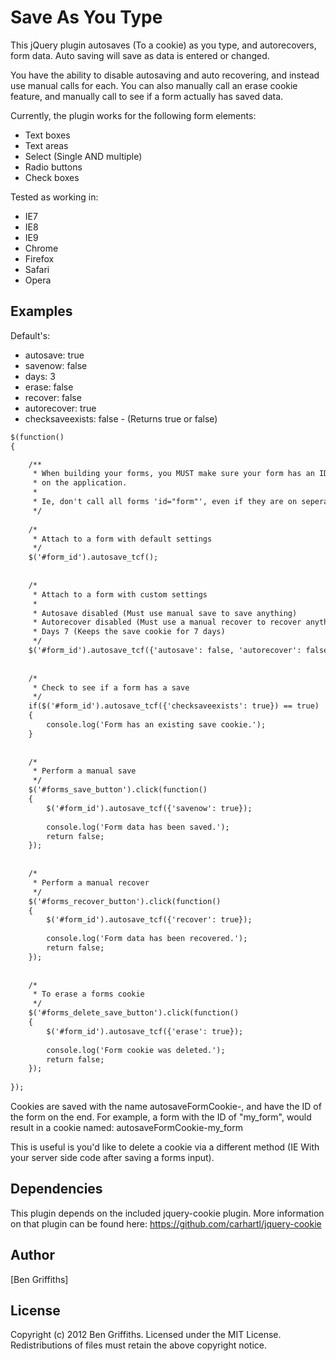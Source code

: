 # Save As You Type

This jQuery plugin autosaves (To a cookie) as you type, and autorecovers, form data. Auto saving will save as data is entered or changed.

You have the ability to disable autosaving and auto recovering, and instead use manual calls for each. You can also manually call an erase cookie feature, and manually call to see if a form actually has saved data.

Currently, the plugin works for the following form elements:

* Text boxes
* Text areas
* Select (Single AND multiple)
* Radio buttons
* Check boxes

Tested as working in:

* IE7
* IE8
* IE9
* Chrome
* Firefox
* Safari
* Opera

## Examples

Default's:

* autosave: true
* savenow: false
* days: 3
* erase: false
* recover: false
* autorecover: true
* checksaveexists: false - (Returns true or false)

```html
$(function()
{

	/**
	 * When building your forms, you MUST make sure your form has an ID, and that it's unique
	 * on the application.
	 *
	 * Ie, don't call all forms 'id="form"', even if they are on seperate pages.
	 */
	
	/*
	 * Attach to a form with default settings
	 */
	$('#form_id').autosave_tcf();
	
	
	/*
	 * Attach to a form with custom settings
	 *
	 * Autosave disabled (Must use manual save to save anything)
	 * Autorecover disabled (Must use a manual recover to recover anything)
	 * Days 7 (Keeps the save cookie for 7 days)
	 */
	$('#form_id').autosave_tcf({'autosave': false, 'autorecover': false, 'days': 7});
	
	
	/*
	 * Check to see if a form has a save
	 */
	if($('#form_id').autosave_tcf({'checksaveexists': true}) == true)
	{
		console.log('Form has an existing save cookie.');
	}
	
	
	/*
	 * Perform a manual save
	 */
	$('#forms_save_button').click(function()
	{
		$('#form_id').autosave_tcf({'savenow': true});
		
		console.log('Form data has been saved.');
		return false;
	});
	
	
	/*
	 * Perform a manual recover
	 */
	$('#forms_recover_button').click(function()
	{
		$('#form_id').autosave_tcf({'recover': true});
		
		console.log('Form data has been recovered.');
		return false;
	});
	
	
	/*
	 * To erase a forms cookie
	 */
	$('#forms_delete_save_button').click(function()
	{
		$('#form_id').autosave_tcf({'erase': true});
		
		console.log('Form cookie was deleted.');
		return false;
	});
	
});
```

Cookies are saved with the name autosaveFormCookie-, and have the ID of the form on the end. For example, a form with the ID of "my_form", would result in a cookie named: autosaveFormCookie-my_form

This is useful is you'd like to delete a cookie via a different method (IE With your server side code after saving a forms input).


## Dependencies

This plugin depends on the included jquery-cookie plugin. More information on that plugin can be found here: https://github.com/carhartl/jquery-cookie


## Author

[Ben Griffiths]


## License

Copyright (c) 2012 Ben Griffiths. Licensed under the MIT License. Redistributions of files must retain the above copyright notice.